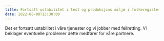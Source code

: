 ```yaml
---
title: Fortsatt ustabilitet i test og produksjons miljø i folkeregisteret 09.06.2022
date: 2022-06-09T15:30:00
---
```


Det er fortsatt ustabilitet i våre tjenester og vi jobber med feilretting. Vi beklager eventuelle problemer dette medfører for våre partnere.
